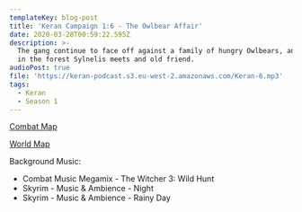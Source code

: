 ```yaml
---
templateKey: blog-post
title: 'Keran Campaign 1:6 - The Owlbear Affair'
date: 2020-03-28T00:59:22.595Z
description: >-
  The gang continue to face off against a family of hungry Owlbears, and deeper
  in the forest Sylnelis meets and old friend.
audioPost: true
file: 'https://keran-podcast.s3.eu-west-2.amazonaws.com/Keran-6.mp3'
tags:
  - Keran
  - Season 1
---
```

[Combat Map](https://keran-podcast.s3.eu-west-2.amazonaws.com/photo_2020-03-18+22.41.20.jpeg)

[World Map](https://keran-podcast.s3.eu-west-2.amazonaws.com/photo_2020-03-18+23.35.35.jpeg)

Background Music:
* Combat Music Megamix - The Witcher 3: Wild Hunt
* Skyrim - Music & Ambience - Night
* Skyrim - Music & Ambience - Rainy Day

